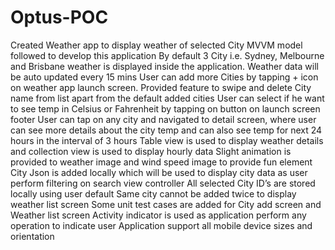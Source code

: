 # Optus-POC

Created Weather app to display weather of selected City
MVVM model followed to develop this application
By default 3 City i.e. Sydney, Melbourne and Brisbane weather is displayed inside the application.
Weather data will be auto updated every 15 mins
User can add more Cities by tapping + icon on weather app launch screen.
Provided feature to swipe and delete City name from list apart from the default added cities 
User can select if he want to see temp in Celsius or Fahrenheit by tapping on button on launch screen footer
User can tap on any city and navigated to detail screen, where user can see more details about the city temp and can also see temp for next 24 hours in the interval of 3 hours 
Table view is used to display weather details and collection view is used to display hourly data
Slight animation is provided to weather image and wind speed image to provide fun element 
City Json is added locally which will be used to display city data as user perform filtering on search view controller 
All selected City ID’s are stored locally using user default 
Same city cannot be added twice to display weather list screen
Some unit test cases are added for City add screen and Weather list screen
Activity indicator is used as application perform any operation to indicate user
Application support all mobile device sizes and orientation
